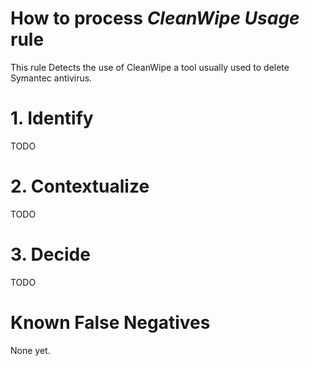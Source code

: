 # How to process *CleanWipe Usage* rule
This rule Detects the use of CleanWipe a tool usually used to delete Symantec antivirus.

# 1. Identify
TODO

# 2. Contextualize
TODO

# 3. Decide
TODO

# Known False Negatives
None yet.
